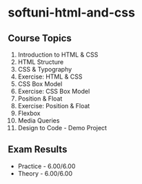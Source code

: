 # softuni-html-and-css

## Course Topics

1. Introduction to HTML & CSS
2. HTML Structure
3. CSS & Typography
4. Exercise: HTML & CSS
5. CSS Box Model
6. Exercise: CSS Box Model
7. Position & Float
8. Exercise: Position & Float
9. Flexbox
10. Media Queries
11. Design to Code - Demo Project

## Exam Results
* Practice - 6.00/6.00
* Theory   - 6.00/6.00
